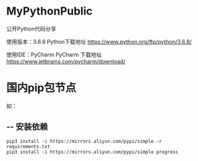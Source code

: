 # MyPythonPublic
公开Python代码分享

使用版本：3.6.8 Python下载地址 https://www.python.org/ftp/python/3.6.8/

使用IDE：PyCharm PyCharm 下载地址 https://www.jetbrains.com/pycharm/download/

# 国内pip包节点

如：

## -- 安装依赖
	pip3 install -i https://mirrors.aliyun.com/pypi/simple -r requirements.txt
	pip3 install -i https://mirrors.aliyun.com/pypi/simple progress